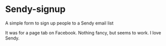Sendy-signup
============

A simple form to sign up people to a Sendy email list

It was for a page tab on Facebook. Nothing fancy, but seems to work. I love Sendy.
